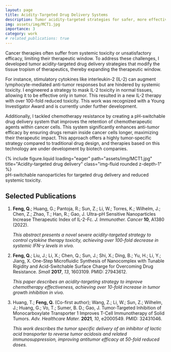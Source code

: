 ```yaml
---
layout: page
title: Acidity-Targeted Drug Delivery Systems
description: Tumor acidity-targeted strategies for safer, more effective cancer therapy and drug resistance reversal
img: assets/img/MCT1.jpg
importance: 3
category: work
# related_publications: true
---
```


Cancer therapies often suffer from systemic toxicity or unsatisfactory efficacy, limiting their therapeutic window. To address these challenges, I developed tumor acidity-targeted drug delivery strategies that modify the tissue tropism of therapeutics, thereby expanding the therapeutic window.

For instance, stimulatory cytokines like interleukin-2 (IL-2) can augment lymphocyte-mediated anti-tumor responses but are hindered by systemic toxicity. I engineered a strategy to mask IL-2 toxicity in normal tissues, allowing it to be effective only in tumor. This resulted in a new IL-2 therapy with over 100-fold reduced toxicity. This work was recognized with a Young Investigator Award and is currently under further development.

Additionally, I tackled chemotherapy resistance by creating a pH-switchable drug delivery system that improves the retention of chemotherapeutic agents within cancer cells. This system significantly enhances anti-tumor efficacy by ensuring drugs remain inside cancer cells longer, maximizing their therapeutic impact. This approach offers a highly tumor-specific strategy compared to traditional drug design, and therapies based on this technology are under development by biotech companies.

<div class="row justify-content-center">
    <div class="col-sm-6 mt-3 mt-md-0">
        {% include figure.liquid loading="eager" path="assets/img/MCT1.jpg" title="Acidity-targeted drug delivery" class="img-fluid rounded z-depth-1" %}
    </div>
</div>
<div class="caption">
    pH-switchable nanoparticles for targeted drug delivery and reduced systemic toxicity.
</div>

## Selected Publications

1. **Feng, Q.**; Huang, G.; Pantoja, R.; Sun, Z.; Li, W.; Torres, K.; Wilhelm, J.; Chen, Z.; Zhao, T.; Han, R.; Gao, J. Ultra-pH Sensitive Nanoparticles Increase Therapeutic Index of IL-2-Fc. *J. Immunother. Cancer* **10**, A1380 (2022).

   *This abstract presents a novel severe acidity-targeted strategy to control cytokine therapy toxicity, achieving over 100-fold decrease in systemic IFN-γ levels in vivo.*

2. **Feng, Q.**; Liu, J.; Li, X.; Chen, Q.; Sun, J.; Shi, X.; Ding, B.; Yu, H.; Li, Y.; Jiang, X. One-Step Microfluidic Synthesis of Nanocomplex with Tunable Rigidity and Acid-Switchable Surface Charge for Overcoming Drug Resistance. *Small* **2017**, *13*, 1603109. PMID: 27943612.

   *This paper describes an acidity-targeting strategy to improve chemotherapy effectiveness, achieving over 10-fold increase in tumor growth inhibition in vivo.*

3. Huang, T.; **Feng, Q.** (Co-first author); Wang, Z.; Li, W.; Sun, Z.; Wilhelm, J.; Huang, G.; Vo, T.; Sumer, B. D.; Gao, J. Tumor-Targeted Inhibition of Monocarboxylate Transporter 1 Improves T-Cell Immunotherapy of Solid Tumors. *Adv. Healthcare Mater.* **2021**, *10*, e2000549. PMID: 32431046.

   *This work describes the tumor specific delivery of an inhibitor of lactic acid transporter to reverse tumor acidosis and related immunosuppression, improving antitumor efficacy at 50-fold reduced doses.*
